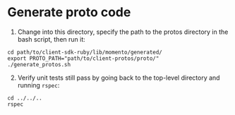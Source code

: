 # Generate proto code

1. Change into this directory, specify the path to the protos directory in the bash script, then run it:

```
cd path/to/client-sdk-ruby/lib/momento/generated/
export PROTO_PATH="path/to/client-protos/proto/"
./generate_protos.sh
```

2. Verify unit tests still pass by going back to the top-level directory and running `rspec`:

```
cd ../../..
rspec
```